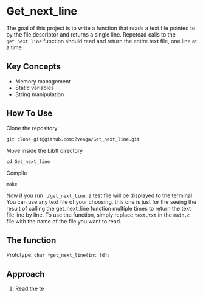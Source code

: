 # Get_next_line

The goal of this project is to write a function that reads a text file pointed to by the file descriptor and returns a single line. Repetead calls to the `get_next_line` function should read and return the entire text file, one line at a time.

## Key Concepts
- Memory management
- Static variables
- String manipulation

## How To Use
Clone the repository
```
git clone git@github.com:Zveaga/Get_next_line.git
```
Move inside the Libft directory
```
cd Get_next_line
```
Compile
```
make
```
Now if you run `./get_next_line`, a test file will be displayed to the terminal. You can use any text file of your choosing, this one is just for the seeing the result of calling the get_next_line function multiple times to return the text file line by line. 
To use the function, simply replace `text.txt` in the `main.c` file with the name of the file you want to read.

## The function

Prototype: `char *get_next_line(int fd);`

## Approach

 1. Read the te

